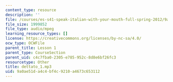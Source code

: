 ```yaml
---
content_type: resource
description: ''
file: /courses/es-s41-speak-italian-with-your-mouth-full-spring-2012/9a0ae51da4c4bf4c9210a4673c653112_dettato_1.mp3
file_size: 1999852
file_type: audio/mpeg
learning_resource_types: []
license: https://creativecommons.org/licenses/by-nc-sa/4.0/
ocw_type: OCWFile
parent_title: Lesson 1
parent_type: CourseSection
parent_uid: c4c7fba0-2305-e785-952c-8d8e6bf26fc3
resourcetype: Other
title: dettato_1.mp3
uid: 9a0ae51d-a4c4-bf4c-9210-a4673c653112
---
```

